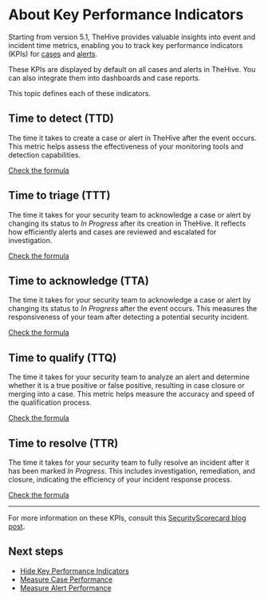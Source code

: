 # About Key Performance Indicators

Starting from version 5.1, TheHive provides valuable insights into event and incident time metrics, enabling you to track key performance indicators (KPIs) for [cases](../analyst-corner/cases/about-cases.md) and [alerts](../analyst-corner/alerts/about-alerts.md).

These KPIs are displayed by default on all cases and alerts in TheHive. You can also integrate them into dashboards and case reports.

This topic defines each of these indicators.

## Time to detect (TTD)

The time it takes to create a case or alert in TheHive after the event occurs. This metric helps assess the effectiveness of your monitoring tools and detection capabilities.

[Check the formula](key-performance-indicators-formulas.md)

## Time to triage (TTT)

The time it takes for your security team to acknowledge a case or alert by changing its status to *In Progress* after its creation in TheHive. It reflects how efficiently alerts and cases are reviewed and escalated for investigation.

[Check the formula](key-performance-indicators-formulas.md)

## Time to acknowledge (TTA)

The time it takes for your security team to acknowledge a case or alert by changing its status to *In Progress* after the event occurs. This measures the responsiveness of your team after detecting a potential security incident.

[Check the formula](key-performance-indicators-formulas.md)

## Time to qualify (TTQ)

The time it takes for your security team to analyze an alert and determine whether it is a true positive or false positive, resulting in case closure or merging into a case. This metric helps measure the accuracy and speed of the qualification process.

[Check the formula](key-performance-indicators-formulas.md)

## Time to resolve (TTR)

The time it takes for your security team to fully resolve an incident after it has been marked *In Progress*. This includes investigation, remediation, and closure, indicating the efficiency of your incident response process.

[Check the formula](key-performance-indicators-formulas.md)

---

For more information on these KPIs, consult this [SecurityScorecard blog post](https://securityscorecard.com/blog/kpis-for-security-operations-incident-response/).

## Next steps

* [Hide Key Performance Indicators](hide-key-performance-indicators.md)
* [Measure Case Performance](measure-case-management-performance.md)
* [Measure Alert Performance](measure-alert-management-performance.md)
